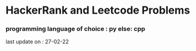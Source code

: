 # HackerRank and Leetcode Problems 

### programming language of choice : py else: cpp

last update on : 27-02-22
